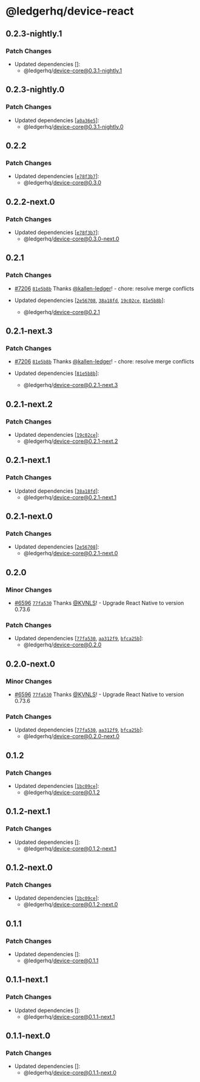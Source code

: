 # @ledgerhq/device-react

## 0.2.3-nightly.1

### Patch Changes

- Updated dependencies []:
  - @ledgerhq/device-core@0.3.1-nightly.1

## 0.2.3-nightly.0

### Patch Changes

- Updated dependencies [[`a0a36e5`](https://github.com/LedgerHQ/ledger-live/commit/a0a36e5fe86865a5643b38ed8d56e93cbda07e15)]:
  - @ledgerhq/device-core@0.3.1-nightly.0

## 0.2.2

### Patch Changes

- Updated dependencies [[`e78f3b7`](https://github.com/LedgerHQ/ledger-live/commit/e78f3b75296c7a063f6cddbeae44c36d236055f3)]:
  - @ledgerhq/device-core@0.3.0

## 0.2.2-next.0

### Patch Changes

- Updated dependencies [[`e78f3b7`](https://github.com/LedgerHQ/ledger-live/commit/e78f3b75296c7a063f6cddbeae44c36d236055f3)]:
  - @ledgerhq/device-core@0.3.0-next.0

## 0.2.1

### Patch Changes

- [#7206](https://github.com/LedgerHQ/ledger-live/pull/7206) [`81e5b8b`](https://github.com/LedgerHQ/ledger-live/commit/81e5b8bf4830dcb9d666436f2cc4367d92e93e78) Thanks [@kallen-ledger](https://github.com/kallen-ledger)! - chore: resolve merge conflicts

- Updated dependencies [[`2e56708`](https://github.com/LedgerHQ/ledger-live/commit/2e567080b07abb8540907c0cb89457c746362917), [`38a18fd`](https://github.com/LedgerHQ/ledger-live/commit/38a18fdb7233b77dfd631d10d9eec3cd4aeefe9f), [`19c02ce`](https://github.com/LedgerHQ/ledger-live/commit/19c02cead22422b4a2e94aef74ebc67e992ab54d), [`81e5b8b`](https://github.com/LedgerHQ/ledger-live/commit/81e5b8bf4830dcb9d666436f2cc4367d92e93e78)]:
  - @ledgerhq/device-core@0.2.1

## 0.2.1-next.3

### Patch Changes

- [#7206](https://github.com/LedgerHQ/ledger-live/pull/7206) [`81e5b8b`](https://github.com/LedgerHQ/ledger-live/commit/81e5b8bf4830dcb9d666436f2cc4367d92e93e78) Thanks [@kallen-ledger](https://github.com/kallen-ledger)! - chore: resolve merge conflicts

- Updated dependencies [[`81e5b8b`](https://github.com/LedgerHQ/ledger-live/commit/81e5b8bf4830dcb9d666436f2cc4367d92e93e78)]:
  - @ledgerhq/device-core@0.2.1-next.3

## 0.2.1-next.2

### Patch Changes

- Updated dependencies [[`19c02ce`](https://github.com/LedgerHQ/ledger-live/commit/19c02cead22422b4a2e94aef74ebc67e992ab54d)]:
  - @ledgerhq/device-core@0.2.1-next.2

## 0.2.1-next.1

### Patch Changes

- Updated dependencies [[`38a18fd`](https://github.com/LedgerHQ/ledger-live/commit/38a18fdb7233b77dfd631d10d9eec3cd4aeefe9f)]:
  - @ledgerhq/device-core@0.2.1-next.1

## 0.2.1-next.0

### Patch Changes

- Updated dependencies [[`2e56708`](https://github.com/LedgerHQ/ledger-live/commit/2e567080b07abb8540907c0cb89457c746362917)]:
  - @ledgerhq/device-core@0.2.1-next.0

## 0.2.0

### Minor Changes

- [#6596](https://github.com/LedgerHQ/ledger-live/pull/6596) [`77fa530`](https://github.com/LedgerHQ/ledger-live/commit/77fa530c8626df94fa7f9c0a8b3a99f2efa7cb11) Thanks [@KVNLS](https://github.com/KVNLS)! - Upgrade React Native to version 0.73.6

### Patch Changes

- Updated dependencies [[`77fa530`](https://github.com/LedgerHQ/ledger-live/commit/77fa530c8626df94fa7f9c0a8b3a99f2efa7cb11), [`aa312f9`](https://github.com/LedgerHQ/ledger-live/commit/aa312f9e43740106893602c9edbaeca1d20e1c4e), [`bfca25b`](https://github.com/LedgerHQ/ledger-live/commit/bfca25b975e00c057da3a7ec82a9b05a0e5d5cf7)]:
  - @ledgerhq/device-core@0.2.0

## 0.2.0-next.0

### Minor Changes

- [#6596](https://github.com/LedgerHQ/ledger-live/pull/6596) [`77fa530`](https://github.com/LedgerHQ/ledger-live/commit/77fa530c8626df94fa7f9c0a8b3a99f2efa7cb11) Thanks [@KVNLS](https://github.com/KVNLS)! - Upgrade React Native to version 0.73.6

### Patch Changes

- Updated dependencies [[`77fa530`](https://github.com/LedgerHQ/ledger-live/commit/77fa530c8626df94fa7f9c0a8b3a99f2efa7cb11), [`aa312f9`](https://github.com/LedgerHQ/ledger-live/commit/aa312f9e43740106893602c9edbaeca1d20e1c4e), [`bfca25b`](https://github.com/LedgerHQ/ledger-live/commit/bfca25b975e00c057da3a7ec82a9b05a0e5d5cf7)]:
  - @ledgerhq/device-core@0.2.0-next.0

## 0.1.2

### Patch Changes

- Updated dependencies [[`1bc09ce`](https://github.com/LedgerHQ/ledger-live/commit/1bc09ce84d1d579a253d0239747ad969e9613b52)]:
  - @ledgerhq/device-core@0.1.2

## 0.1.2-next.1

### Patch Changes

- Updated dependencies []:
  - @ledgerhq/device-core@0.1.2-next.1

## 0.1.2-next.0

### Patch Changes

- Updated dependencies [[`1bc09ce`](https://github.com/LedgerHQ/ledger-live/commit/1bc09ce84d1d579a253d0239747ad969e9613b52)]:
  - @ledgerhq/device-core@0.1.2-next.0

## 0.1.1

### Patch Changes

- Updated dependencies []:
  - @ledgerhq/device-core@0.1.1

## 0.1.1-next.1

### Patch Changes

- Updated dependencies []:
  - @ledgerhq/device-core@0.1.1-next.1

## 0.1.1-next.0

### Patch Changes

- Updated dependencies []:
  - @ledgerhq/device-core@0.1.1-next.0
